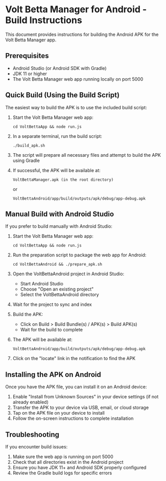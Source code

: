 # Volt Betta Manager for Android - Build Instructions

This document provides instructions for building the Android APK for the Volt Betta Manager app.

## Prerequisites

- Android Studio (or Android SDK with Gradle)
- JDK 11 or higher
- The Volt Betta Manager web app running locally on port 5000

## Quick Build (Using the Build Script)

The easiest way to build the APK is to use the included build script:

1. Start the Volt Betta Manager web app:
   ```
   cd VoltBettaApp && node run.js
   ```

2. In a separate terminal, run the build script:
   ```
   ./build_apk.sh
   ```

3. The script will prepare all necessary files and attempt to build the APK using Gradle

4. If successful, the APK will be available at:
   ```
   VoltBettaManager.apk (in the root directory)
   ```
   or
   ```
   VoltBettaAndroid/app/build/outputs/apk/debug/app-debug.apk
   ```

## Manual Build with Android Studio

If you prefer to build manually with Android Studio:

1. Start the Volt Betta Manager web app:
   ```
   cd VoltBettaApp && node run.js
   ```

2. Run the preparation script to package the web app for Android:
   ```
   cd VoltBettaAndroid && ./prepare_apk.sh
   ```

3. Open the VoltBettaAndroid project in Android Studio:
   - Start Android Studio
   - Choose "Open an existing project"
   - Select the VoltBettaAndroid directory

4. Wait for the project to sync and index

5. Build the APK:
   - Click on Build > Build Bundle(s) / APK(s) > Build APK(s)
   - Wait for the build to complete

6. The APK will be available at:
   ```
   VoltBettaAndroid/app/build/outputs/apk/debug/app-debug.apk
   ```

7. Click on the "locate" link in the notification to find the APK

## Installing the APK on Android

Once you have the APK file, you can install it on an Android device:

1. Enable "Install from Unknown Sources" in your device settings (if not already enabled)
2. Transfer the APK to your device via USB, email, or cloud storage
3. Tap on the APK file on your device to install
4. Follow the on-screen instructions to complete installation

## Troubleshooting

If you encounter build issues:

1. Make sure the web app is running on port 5000
2. Check that all directories exist in the Android project
3. Ensure you have JDK 11+ and Android SDK properly configured
4. Review the Gradle build logs for specific errors